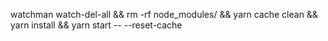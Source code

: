 watchman watch-del-all && rm -rf node_modules/ && yarn cache clean && yarn install && yarn start -- --reset-cache